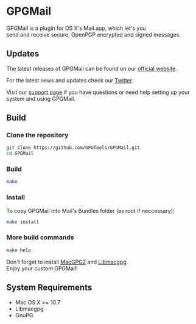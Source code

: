 GPGMail
=======

GPGMail is a plugin for OS X's Mail.app, which let's you  
send and receive secure, OpenPGP encrypted and signed messages.

Updates
-------

The latest releases of GPGMail can be found on our [official website](https://gpgtools.org/gpgmail/).

For the latest news and updates check our [Twitter](https://twitter.com/gpgtools).

Visit our [support page](http://support.gpgtools.org) if you have questions or need help setting up your system and using GPGMail.


Build
-----

### Clone the repository
```bash
git clone https://github.com/GPGTools/GPGMail.git
cd GPGMail
```

### Build
```bash
make
```

### Install
To copy GPGMail into Mail's Bundles folder (as root if neccessary):
```bash
make install
```

### More build commands
```bash
make help
```

Don't forget to install [MacGPG2](https://github.com/GPGTools/MacGPG2)
and [Libmacgpg](https://github.com/GPGTools/Libmacgpg).  
Enjoy your custom GPGMail!


System Requirements
-------------------

* Mac OS X >= 10.7
* Libmacgpg
* GnuPG

